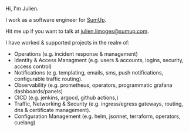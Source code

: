 Hi, I'm Julien.

I work as a software engineer for [SumUp](https://sumup.com/).

Hit me up if you want to talk at julien.limoges@sumup.com.

I have worked & supported projects in the realm of:
- Operations (e.g. incident response & management)
- Identity & Access Managment (e.g. users & accounts, logins, security, access control)
- Notifications (e.g. templating, emails, sms, push notifications, configurable traffic routing).
- Observability (e.g. prometheus, operators, programmatic grafana dashboards/panels)
- CICD (e.g. jenkins, argocd, github actions,)
- Traffic, Networking & Security (e.g. ingress/egress gateways, routing, dns & certificate management).
- Configuration Management (e.g. helm, jsonnet, terraform, operators, cuelang)
